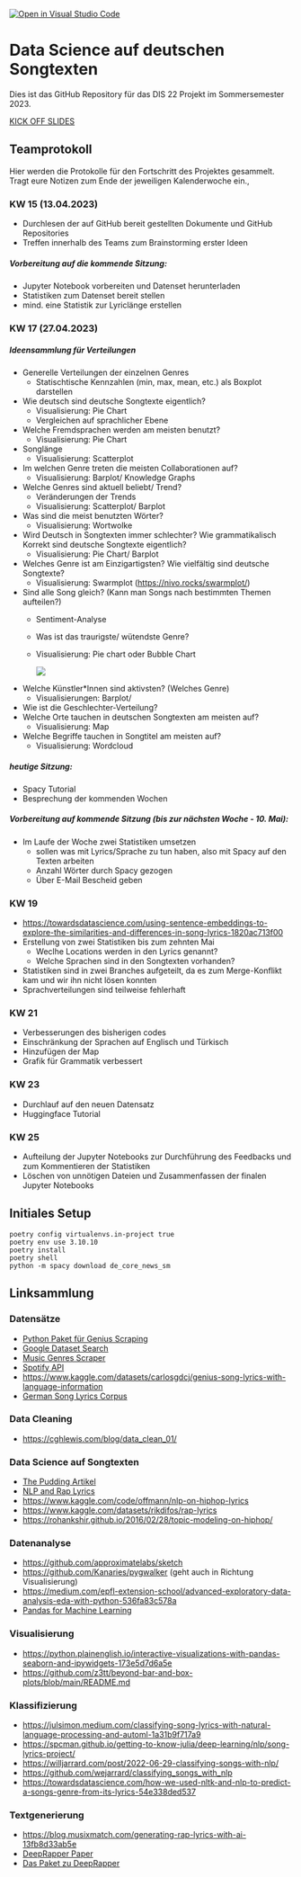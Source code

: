 [![Open in Visual Studio Code](https://classroom.github.com/assets/open-in-vscode-c66648af7eb3fe8bc4f294546bfd86ef473780cde1dea487d3c4ff354943c9ae.svg)](https://classroom.github.com/online_ide?assignment_repo_id=10691036&assignment_repo_type=AssignmentRepo)
# Data Science auf deutschen Songtexten

Dies ist das GitHub Repository für das DIS 22 Projekt im Sommersemester 2023.

[KICK OFF SLIDES](https://docs.google.com/presentation/d/1ZCuXBB6UTuU16BaRwoI_s_GueJkL7dn6yA3QMEmVnOE/edit?usp=sharing)

## Teamprotokoll

Hier werden die Protokolle für den Fortschritt des Projektes gesammelt. Tragt eure Notizen zum Ende der jeweiligen Kalenderwoche ein.,

### KW 15 (13.04.2023)

- Durchlesen der auf GitHub bereit gestellten Dokumente und GitHub Repositories
- Treffen innerhalb des Teams zum Brainstorming erster Ideen
##### Vorbereitung auf die kommende Sitzung:
   - Jupyter Notebook vorbereiten und Datenset herunterladen
   - Statistiken zum Datenset bereit stellen
   - mind. eine Statistik zur Lyriclänge erstellen

### KW 17 (27.04.2023)

##### Ideensammlung für Verteilungen 
- Generelle Verteilungen der einzelnen Genres
   - Statischtische Kennzahlen (min, max, mean, etc.) als Boxplot darstellen
- Wie deutsch sind deutsche Songtexte eigentlich?
   - Visualisierung: Pie Chart
   - Vergleichen auf sprachlicher Ebene
- Welche Fremdsprachen werden am meisten benutzt?
   - Visualisierung: Pie Chart
- Songlänge 
   - Visualisierung: Scatterplot
- Im welchen Genre treten die meisten Collaborationen auf? 
   - Visualisierung: Barplot/ Knowledge Graphs
- Welche Genres sind aktuell beliebt/ Trend?
   - Veränderungen der Trends
   - Visualisierung: Scatterplot/ Barplot
- Was sind die meist benutzten Wörter?
   - Visualisierung: Wortwolke
- Wird Deutsch in Songtexten immer schlechter? Wie grammatikalisch Korrekt sind deutsche Songtexte eigentlich?
   - Visualisierung:  Pie Chart/ Barplot
- Welches Genre ist am Einzigartigsten? Wie vielfältig sind deutsche Songtexte?
   -  Visualisierung: Swarmplot (https://nivo.rocks/swarmplot/)
- Sind alle Song gleich? (Kann man Songs nach bestimmten Themen aufteilen?)
   - Sentiment-Analyse
   - Was ist das traurigste/ wütendste Genre?
   - Visualisierung: Pie chart oder Bubble Chart
   
      ![](https://www.bi-scout.com/uploads/assets/wissen/Tipps%20Datenvisualisierung/Datenvisualisierung-13.png)
- Welche Künstler*Innen sind aktivsten? (Welches Genre)
   - Visualisierungen: Barplot/ 
- Wie ist die Geschlechter-Verteilung?
- Welche Orte tauchen in deutschen Songtexten am meisten auf?
   - Visualisierung: Map
- Welche Begriffe tauchen in Songtitel am meisten auf?
   - Visualisierung: Wordcloud
   
##### heutige Sitzung: 

- Spacy Tutorial
- Besprechung der kommenden Wochen

##### Vorbereitung auf kommende Sitzung (bis zur nächsten Woche - 10. Mai):
- Im Laufe der Woche zwei Statistiken umsetzen
  - sollen was mit Lyrics/Sprache zu tun haben, also mit Spacy auf den Texten arbeiten
  - Anzahl Wörter durch Spacy gezogen
  - Über E-Mail Bescheid geben


### KW 19

- https://towardsdatascience.com/using-sentence-embeddings-to-explore-the-similarities-and-differences-in-song-lyrics-1820ac713f00
- Erstellung von zwei Statistiken bis zum zehnten Mai 
  - Weclhe Locations werden in den Lyrics genannt?
  - Welche Sprachen sind in den Songtexten vorhanden?
- Statistiken sind in zwei Branches aufgeteilt, da es zum Merge-Konflikt kam und wir ihn nicht lösen konnten
- Sprachverteilungen sind teilweise fehlerhaft 

### KW 21

- Verbesserungen des bisherigen codes
- Einschränkung der Sprachen auf Englisch und Türkisch
- Hinzufügen der Map
- Grafik für Grammatik verbessert

### KW 23

- Durchlauf auf den neuen Datensatz
- Huggingface Tutorial

### KW 25

- Aufteilung der Jupyter Notebooks zur Durchführung des Feedbacks und zum Kommentieren der Statistiken
- Löschen von unnötigen Dateien und Zusammenfassen der finalen Jupyter Notebooks

## Initiales Setup

```
poetry config virtualenvs.in-project true
poetry env use 3.10.10
poetry install
poetry shell
python -m spacy download de_core_news_sm
```

## Linksammlung

### Datensätze

- [Python Paket für Genius Scraping](https://github.com/johnwmillr/LyricsGenius)
- [Google Dataset Search](https://datasetsearch.research.google.com/search?src=0&query=songtexte&docid=L2cvMTFuZmJqNjkwNA%3D%3D)
- [Music Genres Scraper](https://github.com/robbiebarrat/art-DCGAN/blob/master/genre-scraper.py)
- [Spotify API](https://developer.spotify.com/documentation/web-api/reference/#/operations/get-audio-features)
- https://www.kaggle.com/datasets/carlosgdcj/genius-song-lyrics-with-language-information
- [German Song Lyrics Corpus](https://github.com/lauchblatt/GermanSongLyricsCorpus)

### Data Cleaning

- https://cghlewis.com/blog/data_clean_01/

### Data Science auf Songtexten

- [The Pudding Artikel](https://pudding.cool/projects/vocabulary/index.html)
- [NLP and Rap Lyrics](https://towardsdatascience.com/natural-language-processing-and-rap-lyrics-c678e60073fb)
- https://www.kaggle.com/code/offmann/nlp-on-hiphop-lyrics
- https://www.kaggle.com/datasets/rikdifos/rap-lyrics
- https://rohankshir.github.io/2016/02/28/topic-modeling-on-hiphop/

### Datenanalyse

- https://github.com/approximatelabs/sketch
- https://github.com/Kanaries/pygwalker (geht auch in Richtung Visualisierung)
- https://medium.com/epfl-extension-school/advanced-exploratory-data-analysis-eda-with-python-536fa83c578a
- [Pandas for Machine Learning](https://madewithml.com/courses/foundations/pandas/)

### Visualisierung

- https://python.plainenglish.io/interactive-visualizations-with-pandas-seaborn-and-ipywidgets-173e5d7d6a5e
- https://github.com/z3tt/beyond-bar-and-box-plots/blob/main/README.md

### Klassifizierung

- https://julsimon.medium.com/classifying-song-lyrics-with-natural-language-processing-and-automl-1a31b9f717a9
- https://spcman.github.io/getting-to-know-julia/deep-learning/nlp/song-lyrics-project/
- https://willjarrard.com/post/2022-06-29-classifying-songs-with-nlp/
- https://github.com/wejarrard/classifying_songs_with_nlp
- https://towardsdatascience.com/how-we-used-nltk-and-nlp-to-predict-a-songs-genre-from-its-lyrics-54e338ded537

### Textgenerierung

- https://blog.musixmatch.com/generating-rap-lyrics-with-ai-13fb8d33ab5e
- [DeepRapper Paper](https://aclanthology.org/2021.acl-long.6/)
- [Das Paket zu DeepRapper](https://github.com/microsoft/muzic/tree/main/deeprapper)
